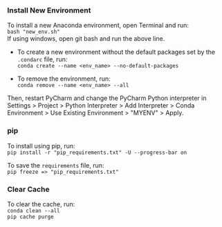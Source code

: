 ### Install New Environment
To install a new Anaconda environment, open Terminal and run:\
`bash "new_env.sh"`\
If using windows, open git bash and run the above line.

* To create a new environment without the default packages set by the `.condarc` file, run:\
`conda create --name <env_name> --no-default-packages`

* To remove the environment, run:\
`conda remove --name <env_name> --all`

Then, restart PyCharm and change the PyCharm Python interpreter in Settings > Project > 
Python Interpreter > Add Interpreter > Conda Environment > Use Existing Environment > "MYENV" > Apply.

### pip
To install using pip, run:\
`pip install -r "pip_requirements.txt" -U --progress-bar on`


To save the `requirements` file, run:\
`pip freeze => "pip_requirements.txt"`

### Clear Cache
To clear the cache, run:\
`conda clean --all`\
`pip cache purge`
